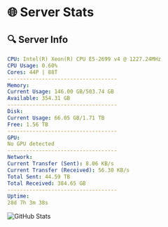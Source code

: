 # 🌐 Server Stats
## 🔍 Server Info
```yaml
CPU: Intel(R) Xeon(R) CPU E5-2699 v4 @ 1227.24MHz
CPU Usage: 0.60%
Cores: 44P | 88T
-----------------------------------
Memory:
Current Usage: 146.00 GB/503.74 GB
Available: 354.31 GB
-----------------------------------
Disk:
Current Usage: 66.05 GB/1.71 TB
Free: 1.56 TB
-----------------------------------
GPU:
No GPU detected
-----------------------------------
Network:
Current Transfer (Sent): 8.06 KB/s
Current Transfer (Received): 56.30 KB/s
Total Sent: 44.59 TB
Total Received: 384.65 GB
-----------------------------------
Uptime:
28d 7h 3m 38s
```
![GitHub Stats](https://img.shields.io/badge/Updated-2025-04-05_04:26:28-blue)